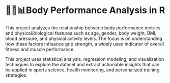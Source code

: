 # 🏋️‍♂️📊Body Performance Analysis in R

This project analyzes the relationship between body performance metrics and physical/biological features such as age, gender, body weight, BMI, blood pressure, and physical activity levels. The focus is on understanding how these factors influence grip strength, a widely used indicator of overall fitness and muscle performance.

This project uses statistical analysis, regression modeling, and visualization techniques to explore the dataset and extract actionable insights that can be applied in sports science, health monitoring, and personalized training strategies.
